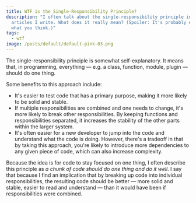 ```yaml
---
title: WTF is the Single-Responsibility Principle?
description: "I often talk about the single-responsibility principle in the
  articles I write. What does it really mean? (Spoiler: It's probably exactly
  what you think.)"
tags:
  - wtf
image: /posts/default/default-pink-03.png
---
```


The single-responsibility principle is somewhat self-explanatory. It means that, in programming, everything — e.g. a class, function, module, plugin — should do one thing.

Some benefits to this approach include:

- It's easier to test code that has a primary purpose, making it more likely to be solid and stable.
- If multiple responsibilities are combined and one needs to change, it's more likely to break other responsibilities. By keeping functions and responsibilities separated, it increases the stability of the other parts within the larger system.
- It's often easier for a new developer to jump into the code and understand what the code is doing. However, there's a tradeoff in that by taking this approach, you're likely to introduce more dependencies to any given piece of code, which can also increase complexity.

Because the idea is for code to stay focused on one thing, I often describe this principle as _a chunk of code should do one thing and do it well_. I say that because I find an implication that by breaking up code into individual responsibilities, the resulting code should be better — more solid and stable, easier to read and understand — than it would have been if responsibilities were combined.
